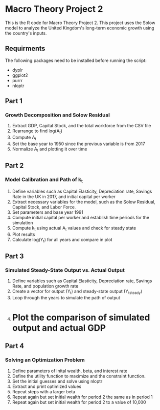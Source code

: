# Macro Theory Project 2

This is the R code for Macro Theory Project 2. This project uses the Solow model to analyze the United Kingdom's long-term economic growth using the country's inputs.

## Requirments
The following packages need to be installed before running the script:
- dyplr
- ggplot2
- purrr
- nloptr

## Part 1
### Growth Decomposition and Solow Residual

1. Extract GDP, Capital Stock, and the total workforce from the CSV file
2. Rearrange to find log(A<sub>t</sub>)
3. Compute A<sub>t</sub>
4. Set the base year to 1950 since the previous variable is from 2017
5. Normalize A<sub>t</sub> and plotting it over time

## Part 2
### Model Calibration and Path of k<sub>t</sub>

1. Define variables such as Capital Elasticity, Depreciation rate, Savings Rate in the UK in 2017, and initial capital per worker
2. Extract necessary variables for the model, such as the Solow Residual, Capital Stock, and Labor Force.
3. Set parameters and base year 1991
4. Compute initial capital per worker and establish time periods for the simulation
5. Compute k<sub>t</sub> using actual A<sub>t</sub> values and check for steady state
6. Plot results
7. Calculate log(Y<sub>t</sub>) for all years and compare in plot

## Part 3
### Simulated Steady-State Output vs. Actual Output
1. Define variables such as Capital Elasticity, Depreciation rate, Savings Rate, and population growth rate
2. Create a vector for output (Y<sub>t</sub>) and steady-state output (Y<sub>tsteady</sub>)
3. Loop through the years to simulate the path of output
4. # Plot the comparison of simulated output and actual GDP

## Part 4
### Solving an Optimization Problem
1. Define parameters of inital wealth, beta, and interest rate
2. Define the utility function to maximize and the constraint function.
3. Set the initial guesses and solve using nloptr
4. Extract and print optimized values
5. Repeat steps with a larger beta
6. Repeat again but set initial wealth for period 2 the same as in period 1
7. Repeat again but set initial wealth for period 2 to a value of 10,000








